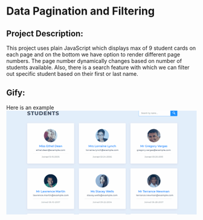 # **Data Pagination and Filtering**


## Project Description:

This project uses plain JavaScript which displays max of 9 student cards on each page and on the bottom we have option to render different page numbers. The page number dynamically changes based on number of students available. Also, there is a search feature with which we can filter out specific student based on their first or last name.


## Gify:
Here is an example
![](data-filtering.gif)